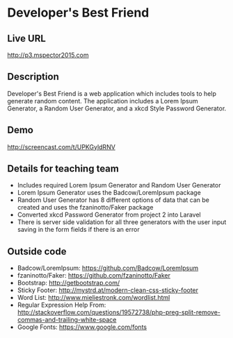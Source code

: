 # Developer's Best Friend

## Live URL
<http://p3.mspector2015.com>

## Description
Developer's Best Friend is a web application which includes tools to help generate random content. The application includes a Lorem Ipsum Generator, a Random User Generator, and a xkcd Style Password Generator.

## Demo
<http://screencast.com/t/UPKGyldRNV>

## Details for teaching team
* Includes required Lorem Ipsum Generator and Random User Generator
* Lorem Ipsum Generator uses the Badcow/LoremIpsum package
* Random User Generator has 8 different options of data that can be created and uses the fzaninotto/Faker package
* Converted xkcd Password Generator from project 2 into Laravel
* There is server side validation for all three generators with the user input saving in the form fields if there is an error

## Outside code
* Badcow/LoremIpsum: https://github.com/Badcow/LoremIpsum
* fzaninotto/Faker: https://github.com/fzaninotto/Faker
* Bootstrap: http://getbootstrap.com/
* Sticky Footer: http://mystrd.at/modern-clean-css-sticky-footer
* Word List: http://www.mieliestronk.com/wordlist.html
* Regular Expression Help From: http://stackoverflow.com/questions/19572738/php-preg-split-remove-commas-and-trailing-white-space
* Google Fonts: https://www.google.com/fonts
